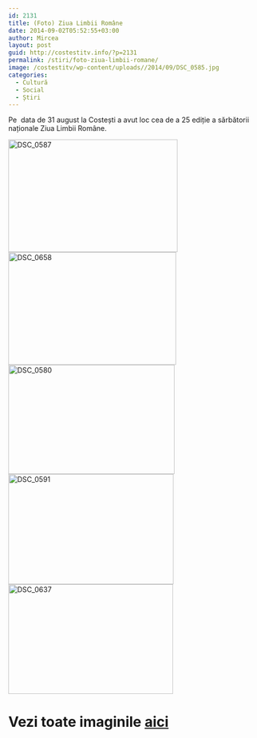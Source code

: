 ```yaml
---
id: 2131
title: (Foto) Ziua Limbii Române
date: 2014-09-02T05:52:55+03:00
author: Mircea
layout: post
guid: http://costestitv.info/?p=2131
permalink: /stiri/foto-ziua-limbii-romane/
image: /costestitv/wp-content/uploads//2014/09/DSC_0585.jpg
categories:
  - Cultură
  - Social
  - Știri
---
```

Pe  data de 31 august la Costești a avut loc cea de a 25 ediție a sărbătorii naționale Ziua Limbii Române.<!--more-->

<img class="alignnone  wp-image-2135" src="/costestitv/wp-content/uploads//2014/09/DSC_0587-300x200.jpg" alt="DSC_0587" width="339" height="226" srcset="/costestitv/wp-content/uploads//2014/09/DSC_0587-300x200.jpg 300w, /costestitv/wp-content/uploads//2014/09/DSC_0587.jpg 1024w" sizes="(max-width: 339px) 100vw, 339px" /><img class="alignnone  wp-image-2138" src="/costestitv/wp-content/uploads//2014/09/DSC_0658-300x200.jpg" alt="DSC_0658" width="336" height="226" /> [<img class="alignnone  wp-image-2133" src="/costestitv/wp-content/uploads//2014/09/DSC_0580-300x200.jpg" alt="DSC_0580" width="333" height="219" />](/costestitv/wp-content/uploads//2014/09/DSC_0580.jpg) [<img class="alignnone  wp-image-2136" src="/costestitv/wp-content/uploads//2014/09/DSC_0591-300x200.jpg" alt="DSC_0591" width="331" height="221" srcset="/costestitv/wp-content/uploads//2014/09/DSC_0591-300x200.jpg 300w, /costestitv/wp-content/uploads//2014/09/DSC_0591.jpg 1024w" sizes="(max-width: 331px) 100vw, 331px" />](/costestitv/wp-content/uploads//2014/09/DSC_0591.jpg)<img class="alignnone  wp-image-2137" src="/costestitv/wp-content/uploads//2014/09/DSC_0637-300x200.jpg" alt="DSC_0637" width="330" height="220" /> 

# Vezi toate imaginile <a href="https://www.facebook.com/media/set/?set=a.718564158216446.1073741852.350616745011191&type=3" target="_blank">aici</a>